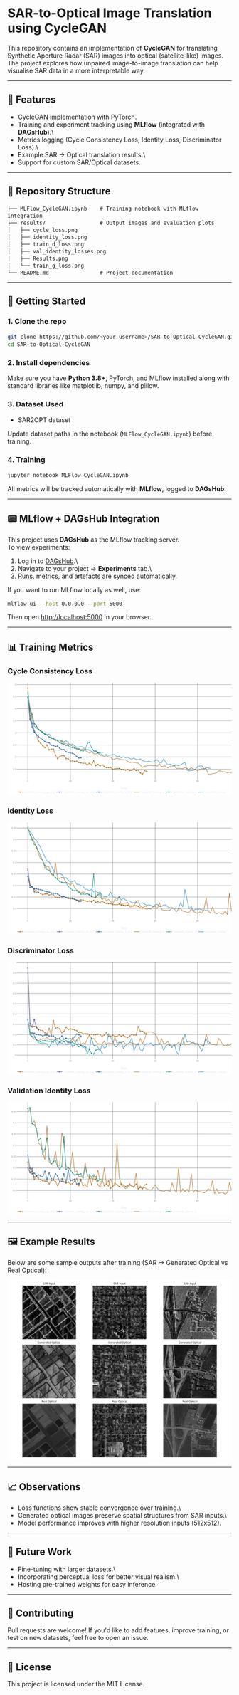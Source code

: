 # SAR-to-Optical Image Translation using CycleGAN

This repository contains an implementation of **CycleGAN** for
translating Synthetic Aperture Radar (SAR) images into optical
(satellite-like) images.\
The project explores how unpaired image-to-image translation can help
visualise SAR data in a more interpretable way.

------------------------------------------------------------------------

## 📌 Features

-   CycleGAN implementation with PyTorch.
-   Training and experiment tracking using **MLflow** (integrated with
    **DAGsHub**).\
-   Metrics logging (Cycle Consistency Loss, Identity Loss,
    Discriminator Loss).\
-   Example SAR → Optical translation results.\
-   Support for custom SAR/Optical datasets.

------------------------------------------------------------------------

## 📂 Repository Structure

    ├── MLFlow_CycleGAN.ipynb    # Training notebook with MLflow integration
    ├── results/                 # Output images and evaluation plots
    │   ├── cycle_loss.png
    │   ├── identity_loss.png
    │   ├── train_d_loss.png
    │   ├── val_identity_losses.png
    │   ├── Results.png
    │   └── train_g_loss.png
    └── README.md                # Project documentation

------------------------------------------------------------------------

## 🚀 Getting Started

### 1. Clone the repo

``` bash
git clone https://github.com/<your-username>/SAR-to-Optical-CycleGAN.git
cd SAR-to-Optical-CycleGAN
```

### 2. Install dependencies

Make sure you have **Python 3.8+**, PyTorch, and MLflow installed along
with standard libraries like matplotlib, numpy, and pillow.

### 3. Dataset Used

- SAR2OPT dataset

Update dataset paths in the notebook (`MLFlow_CycleGAN.ipynb`) before
training.

### 4. Training

``` bash
jupyter notebook MLFlow_CycleGAN.ipynb
```

All metrics will be tracked automatically with **MLflow**, logged to
**DAGsHub**.

------------------------------------------------------------------------

## 📟 MLflow + DAGsHub Integration

This project uses **DAGsHub** as the MLflow tracking server.\
To view experiments:

1.  Log in to [DAGsHub](https://dagshub.com).\
2.  Navigate to your project → **Experiments** tab.\
3.  Runs, metrics, and artefacts are synced automatically.

If you want to run MLflow locally as well, use:

``` bash
mlflow ui --host 0.0.0.0 --port 5000
```

Then open <http://localhost:5000> in your browser.

------------------------------------------------------------------------

## 📊 Training Metrics

### Cycle Consistency Loss

![Cycle Loss](Results/cycle_loss.png)

### Identity Loss

![Identity Loss](Results/identity_loss.png)

### Discriminator Loss

![Discriminator Loss](Results/train_d_loss.png)

### Validation Identity Loss

![Validation Identity Loss](Results/val_identity_losses.png)

------------------------------------------------------------------------

## 🖼 Example Results

Below are some sample outputs after training (SAR → Generated Optical vs
Real Optical):

![Sample Results](Results/Result.png)

------------------------------------------------------------------------

## 📈 Observations

-   Loss functions show stable convergence over training.\
-   Generated optical images preserve spatial structures from SAR
    inputs.\
-   Model performance improves with higher resolution inputs (512x512).

------------------------------------------------------------------------

## 🔮 Future Work

-   Fine-tuning with larger datasets.\
-   Incorporating perceptual loss for better visual realism.\
-   Hosting pre-trained weights for easy inference.

------------------------------------------------------------------------

## 🤝 Contributing

Pull requests are welcome! If you'd like to add features, improve
training, or test on new datasets, feel free to open an issue.

------------------------------------------------------------------------

## 📜 License

This project is licensed under the MIT License.

